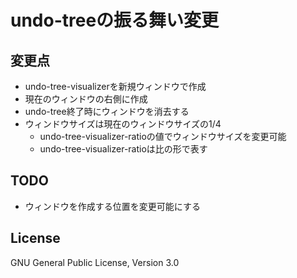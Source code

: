 # undo-treeの振る舞い変更

## 変更点

* undo-tree-visualizerを新規ウィンドウで作成
* 現在のウィンドウの右側に作成
* undo-tree終了時にウィンドウを消去する
* ウィンドウサイズは現在のウィンドウサイズの1/4
  * undo-tree-visualizer-ratioの値でウィンドウサイズを変更可能
  * undo-tree-visualizer-ratioは比の形で表す
  
## TODO

* ウィンドウを作成する位置を変更可能にする

## License
GNU General Public License, Version 3.0

